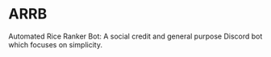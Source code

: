 # ARRB
Automated Rice Ranker Bot: A social credit and general purpose Discord bot which focuses on simplicity.
